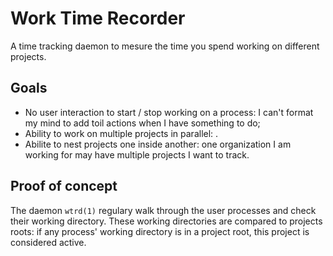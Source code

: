 # Work Time Recorder

A time tracking daemon to mesure the time you spend working on different projects.

## Goals

* No user interaction to start / stop working on a process: I can't format my mind to add toil actions when I have something to do;
* Ability to work on multiple projects in parallel: .
* Abilite to nest projects one inside another: one organization I am working for may have multiple projects I want to track.

## Proof of concept

The daemon `wtrd(1)` regulary walk through the user processes and check their working directory.  These working directories are compared to projects roots: if any process' working directory is in a project root, this project is considered active.
